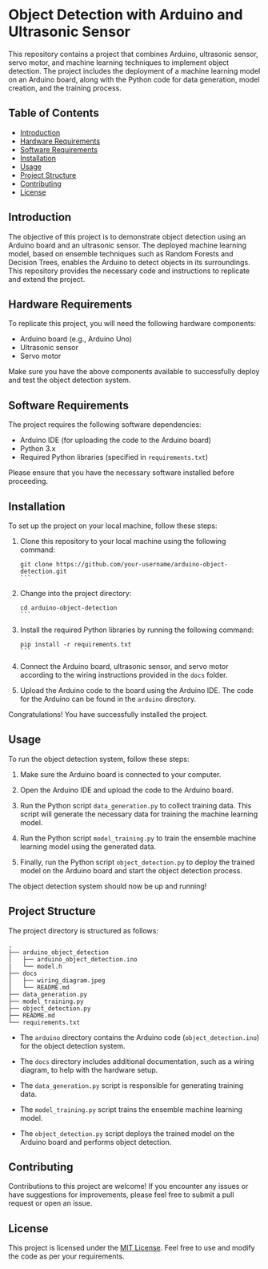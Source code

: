 # Object Detection with Arduino and Ultrasonic Sensor

This repository contains a project that combines Arduino, ultrasonic sensor, servo motor, and machine learning techniques to implement object detection. The project includes the deployment of a machine learning model on an Arduino board, along with the Python code for data generation, model creation, and the training process.

## Table of Contents

- [Introduction](#introduction)
- [Hardware Requirements](#hardware-requirements)
- [Software Requirements](#software-requirements)
- [Installation](#installation)
- [Usage](#usage)
- [Project Structure](#project-structure)
- [Contributing](#contributing)
- [License](#license)

## Introduction

The objective of this project is to demonstrate object detection using an Arduino board and an ultrasonic sensor. The deployed machine learning model, based on ensemble techniques such as Random Forests and Decision Trees, enables the Arduino to detect objects in its surroundings. This repository provides the necessary code and instructions to replicate and extend the project.

## Hardware Requirements

To replicate this project, you will need the following hardware components:

- Arduino board (e.g., Arduino Uno)
- Ultrasonic sensor
- Servo motor

Make sure you have the above components available to successfully deploy and test the object detection system.

## Software Requirements

The project requires the following software dependencies:

- Arduino IDE (for uploading the code to the Arduino board)
- Python 3.x
- Required Python libraries (specified in `requirements.txt`)

Please ensure that you have the necessary software installed before proceeding.

## Installation

To set up the project on your local machine, follow these steps:

1. Clone this repository to your local machine using the following command:
   ````
   git clone https://github.com/your-username/arduino-object-detection.git
   ```

2. Change into the project directory:
   ````
   cd arduino-object-detection
   ```

3. Install the required Python libraries by running the following command:
   ````
   pip install -r requirements.txt
   ```

4. Connect the Arduino board, ultrasonic sensor, and servo motor according to the wiring instructions provided in the `docs` folder.

5. Upload the Arduino code to the board using the Arduino IDE. The code for the Arduino can be found in the `arduino` directory.

Congratulations! You have successfully installed the project.

## Usage

To run the object detection system, follow these steps:

1. Make sure the Arduino board is connected to your computer.

2. Open the Arduino IDE and upload the code to the Arduino board.

3. Run the Python script `data_generation.py` to collect training data. This script will generate the necessary data for training the machine learning model.

4. Run the Python script `model_training.py` to train the ensemble machine learning model using the generated data.

5. Finally, run the Python script `object_detection.py` to deploy the trained model on the Arduino board and start the object detection process.

The object detection system should now be up and running!

## Project Structure

The project directory is structured as follows:

```
.
├── arduino_object_detection
│   ├── arduino_object_detection.ino
|   └── model.h
├── docs
│   ├── wiring_diagram.jpeg
│   └── README.md
├── data_generation.py
├── model_training.py
├── object_detection.py
├── README.md
└── requirements.txt
```

- The `arduino` directory contains the Arduino code (`object_detection.ino`) for the object detection system.

- The `docs` directory includes additional documentation, such as a wiring diagram, to help with the hardware setup.

- The `data_generation.py` script is responsible for generating training data.

- The `model_training.py` script trains the ensemble machine learning model.

- The `object_detection.py` script deploys the trained model on the Arduino board and performs object detection.

## Contributing

Contributions to this project are welcome! If you encounter any issues or have suggestions for improvements, please feel free to submit a pull request or open an issue.

## License

This project is licensed under the [MIT License](LICENSE). Feel free to use and modify the code as per your requirements.
